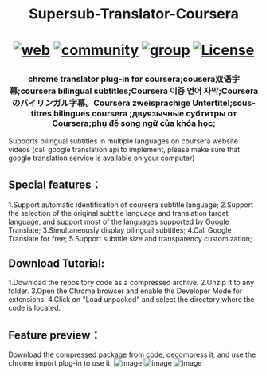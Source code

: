 <h1 align="center">Supersub-Translator-Coursera<h1>
<div align="center">

[![web](https://img.shields.io/badge/web-official-blue.svg)](https://www.kworlds.cn/pages/supersub.html)
[![community](https://img.shields.io/badge/discord-community-yellow.svg)](https://discord.gg/sNCxsfEE)
[![group](https://img.shields.io/badge/telegram-usergroup-purple.svg)](https://t.me/+b2QbOE4kOOVkZmI1)
[![License](https://img.shields.io/github/license/immrk/supersub-translator-coursera)](https://github.com/immrk/supersub-translator-coursera/main/LICENSE)
</div>

<h3 align="center">
chrome translator plug-in for coursera;cousera双语字幕;coursera bilingual subtitles;Coursera 이중 언어 자막;Coursera のバイリンガル字幕。Coursera zweisprachige Untertitel;sous-titres bilingues coursera ;двуязычные субтитры от Coursera;phụ đề song ngữ của khóa học;
</h3>

Supports bilingual subtitles in multiple languages on coursera website videos (call google translation api to implement, please make sure that google translation service is available on your computer)

## Special features：
1.Support automatic identification of coursera subtitle language;
2.Support the selection of the original subtitle language and translation target language, and support most of the languages supported by Google Translate;
3.Simultaneously display bilingual subtitles;
4.Call Google Translate for free;
5.Support subtitle size and transparency customization;

## Download Tutorial:
1.Download the repository code as a compressed archive.
2.Unzip it to any folder.
3.Open the Chrome browser and enable the Developer Mode for extensions.
4.Click on "Load unpacked" and select the directory where the code is located.

## Feature preview：
Download the compressed package from code, decompress it, and use the chrome import plug-in to use it.
![image](https://github.com/immrk/supersub-translator-coursera/assets/100814424/ffd60cf2-d3cf-4ccf-906c-15ef4e39cf06)
![image](https://github.com/immrk/supersub-translator-coursera/assets/100814424/be9a4eb7-5ba9-470d-a49b-8fcf374c2caf)
![image](https://github.com/immrk/supersub-translator-coursera/assets/100814424/355e11dc-201d-48fd-bded-9503cf1862a4)
